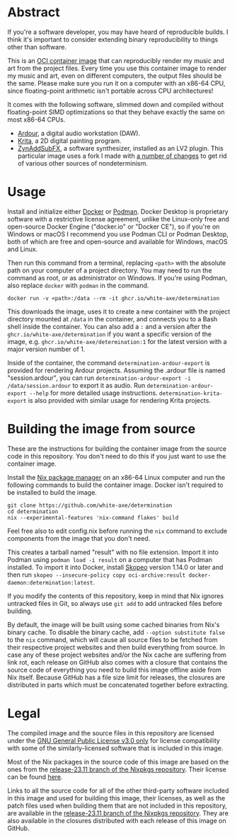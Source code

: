 # Abstract

If you're a software developer, you may have heard of reproducible builds. I think it's important to consider extending binary reproducibility to things other than software.

This is an [OCI container image](https://opencontainers.org) that can reproducibly render my music and art from the project files. Every time you use this container image to render my music and art, even on different computers, the output files should be the same. Please make sure you run it on a computer with an x86-64 CPU, since floating-point arithmetic isn't portable across CPU architectures!

It comes with the following software, slimmed down and compiled without floating-point SIMD optimizations so that they behave exactly the same on most x86-64 CPUs.

* [Ardour](https://ardour.org), a digital audio workstation (DAW).
* [Krita](https://krita.org/en/), a 2D digital painting program.
* [ZynAddSubFX](https://zynaddsubfx.sourceforge.net), a software synthesizer, installed as an LV2 plugin. This particular image uses a fork I made with [a number of changes](https://github.com/zynaddsubfx/zynaddsubfx/compare/3.0.6..white-axe:zynaddsubfx:3.0.6-determinism0) to get rid of various other sources of nondeterminism.

# Usage

Install and initialize either [Docker](https://www.docker.com) or [Podman](https://podman.io). Docker Desktop is proprietary software with a restrictive license agreement, unlike the Linux-only free and open-source Docker Engine ("docker.io" or "Docker CE"), so if you're on Windows or macOS I recommend you use Podman CLI or Podman Desktop, both of which are free and open-source and available for Windows, macOS and Linux.

Then run this command from a terminal, replacing `<path>` with the absolute path on your computer of a project directory. You may need to run the command as root, or as administrator on Windows. If you're using Podman, also replace `docker` with `podman` in the command.

```
docker run -v <path>:/data --rm -it ghcr.io/white-axe/determination
```

This downloads the image, uses it to create a new container with the project directory mounted at `/data` in the container, and connects you to a Bash shell inside the container. You can also add a `:` and a version after the `ghcr.io/white-axe/determination` if you want a specific version of the image, e.g. `ghcr.io/white-axe/determination:1` for the latest version with a major version number of 1.

Inside of the container, the command `determination-ardour-export` is provided for rendering Ardour projects. Assuming the .ardour file is named "session.ardour", you can run `determination-ardour-export -i /data/session.ardour` to export it as audio. Run `determination-ardour-export --help` for more detailed usage instructions. `determination-krita-export` is also provided with similar usage for rendering Krita projects.

# Building the image from source

These are the instructions for building the container image from the source code in this repository. You don't need to do this if you just want to use the container image.

Install the [Nix package manager](https://nixos.org) on an x86-64 Linux computer and run the following commands to build the container image. Docker isn't required to be installed to build the image.

```
git clone https://github.com/white-axe/determination
cd determination
nix --experimental-features 'nix-command flakes' build
```

Feel free also to edit config.nix before running the `nix` command to exclude components from the image that you don't need.

This creates a tarball named "result" with no file extension. Import it into Podman using `podman load -i result` on a computer that has Podman installed. To import it into Docker, install [Skopeo](https://github.com/containers/skopeo) version 1.14.0 or later and then run `skopeo --insecure-policy copy oci-archive:result docker-daemon:determination:latest`.

If you modify the contents of this repository, keep in mind that Nix ignores untracked files in Git, so always use `git add` to add untracked files before building.

By default, the image will be built using some cached binaries from Nix's binary cache. To disable the binary cache, add `--option substitute false` to the `nix` command, which will cause all source files to be fetched from their respective project websites and then build everything from source. In case any of these project websites and/or the Nix cache are suffering from link rot, each release on GitHub also comes with a closure that contains the source code of everything you need to build this image offline aside from Nix itself. Because GitHub has a file size limit for releases, the closures are distributed in parts which must be concatenated together before extracting.

# Legal

The compiled image and the source files in this repository are licensed under the [GNU General Public License v3.0 only](https://www.gnu.org/licenses/gpl-3.0.en.html) for license compatibility with some of the similarly-licensed software that is included in this image.

Most of the Nix packages in the source code of this image are based on the ones from the [release-23.11 branch of the Nixpkgs repository](https://github.com/NixOS/nixpkgs/tree/release-23.11). Their license can be found [here](https://github.com/NixOS/nixpkgs/blob/release-23.11/COPYING).

Links to all the source code for all of the other third-party software included in this image and used for building this image, their licenses, as well as the patch files used when building them that are not included in this repository, are available in the [release-23.11 branch of the Nixpkgs repository](https://github.com/NixOS/nixpkgs/tree/release-23.11). They are also available in the closures distributed with each release of this image on GitHub.
